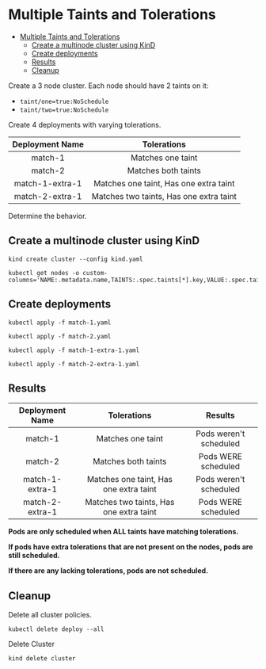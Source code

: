 # Multiple Taints and Tolerations

- [Multiple Taints and Tolerations](#multiple-taints-and-tolerations)
  - [Create a multinode cluster using KinD](#create-a-multinode-cluster-using-kind)
  - [Create deployments](#create-deployments)
  - [Results](#results)
  - [Cleanup](#cleanup)


Create a 3 node cluster. Each node should have 2 taints on it:
- `taint/one=true:NoSchedule` 
- `taint/two=true:NoSchedule`

Create 4 deployments with varying tolerations.

| Deployment Name |               Tolerations               |
| :-------------: | :-------------------------------------: |
|     match-1     |            Matches one taint            |
|     match-2     |           Matches both taints           |
| match-1-extra-1 | Matches one taint, Has one extra taint  |
| match-2-extra-1 | Matches two taints, Has one extra taint |


Determine the behavior.

## Create a multinode cluster using KinD

```
kind create cluster --config kind.yaml

kubectl get nodes -o custom-columns='NAME:.metadata.name,TAINTS:.spec.taints[*].key,VALUE:.spec.taints[*].value,EFFECT:.spec.taints[*].effect'
```

## Create deployments

```
kubectl apply -f match-1.yaml

kubectl apply -f match-2.yaml

kubectl apply -f match-1-extra-1.yaml

kubectl apply -f match-2-extra-1.yaml
```

## Results

| Deployment Name |               Tolerations               |        Results         |
| :-------------: | :-------------------------------------: | :--------------------: |
|     match-1     |            Matches one taint            | Pods weren't scheduled |
|     match-2     |           Matches both taints           |  Pods WERE scheduled   |
| match-1-extra-1 | Matches one taint, Has one extra taint  | Pods weren't scheduled |
| match-2-extra-1 | Matches two taints, Has one extra taint |  Pods WERE scheduled   |

**Pods are only scheduled when ALL taints have matching tolerations.**

**If pods have extra tolerations that are not present on the nodes, pods are still scheduled.**

**If there are any lacking tolerations, pods are not scheduled.**

## Cleanup

Delete all cluster policies.

`kubectl delete deploy --all`

Delete Cluster

`kind delete cluster`
